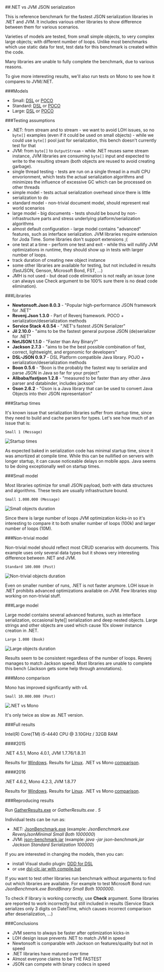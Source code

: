 ##.NET vs JVM JSON serialization

This is reference benchmark for the fastest JSON serialization libraries in .NET and JVM. 
It includes various other libraries to show difference between them for various scenarios.

Varieties of models are tested, from small simple objects, to very complex large objects; with different number of loops.
Unlike most benchmarks which use static data for test, test data for this benchmark is created within the code.

Many libraries are unable to fully complete the benchmark, due to various reasons.

To give more interesting results, we'll also run tests on Mono to see how it compares to JVM/.NET.

###Models

 * Small: [DSL](Benchmark/SmallObjects.dsl) or [POCO](Benchmark/Models.Small.cs)
 * Standard: [DSL](Benchmark/StandardObjects.dsl) or [POCO](Benchmark/Models.Standard.cs)
 * Large: [DSL](Benchmark/LargeObjects.dsl) or [POCO](Benchmark/Models.Large.cs)
 
###Testing assumptions

 * .NET: from stream and to stream - we want to avoid LOH issues, so no `byte[]` examples (even if it could be used on small objects) - while we could use `byte[]` pool just for serialization, this bench doesn't currently test for that
 * JVM: from `byte[]` to `OutputStream` - while .NET reuses same stream instance, JVM libraries are consuming `byte[]` input and expected to write to the resulting stream (both objects are reused to avoid creating garbage). 
 * single thread testing - tests are run on a single thread in a multi CPU envorionment, which tests the actual serialization algorithms and minimizes the influence of excessive GC which can be processed on other threads
 * simple model - tests actual serialization overhead since there is little serialization to do
 * standard model - non-trivial document model, should represent real world scenarios
 * large model - big documents - tests should be bound by non-infrastructure parts and stress underlying platform/serialization algorithms
 * almost default configuration - large model contains "advanced" features, such as interface serialization. JVM libraries require extension for Joda Time. Some libraries don't support extensions ;(
 * one test at a time - perform one test and exit - while this will nullify JVM optimizations in runtime, they should show up in tests with larger number of loops.
 * track duration of creating new object instance
 * some other libraries are available for testing, but not included in results (fastJSON, Genson, Microsoft Bond, FST, ...)
 * JMH is not used - but dead code elimination is not really an issue (one can always use Check argument to be 100% sure there is no dead code elimination).

###Libraries

 * **Newtonsoft.Json 8.0.3** - "Popular high-performance JSON framework for .NET"
 * **Revenj.Json 1.3.0** - Part of Revenj framework. POCO + serialization/deserialization methods 
 * **Service Stack 4.0.54** - ".NET's fastest JSON Serializer"
 * **Jil 2.10.0** - "aims to be the fastest general purpose JSON (de)serializer for .NET"
 * **NetJSON 1.1.0** - "Faster than Any Binary?"
 * **Jackson 2.7.3** - "aims to be the best possible combination of fast, correct, lightweight, and ergonomic for developers"
 * **DSL-JSON 0.9.7** - DSL Platform compatibile Java library. POJO + serialization/deserialization methods
 * **Boon 0.5.6** - "Boon is the probably the fastest way to serialize and parse JSON in Java so far for your project"
 * **Alibaba/fastjson 1.2.8** - "measured to be faster than any other Java parser and databinder, includes jackson"
 * **Gson 2.6.2** - "Gson is a Java library that can be used to convert Java Objects into their JSON representation"

 
###Startup times

It's known issue that serialization libraries suffer from startup time, since they need to build and cache parsers for types.
Let's see how much of an issue that is:

    Small 1 (Message)

![Startup times](results/startup-small-2016.png)

As expected baked in serialization code has minimal startup time, since it was amortized at compile time. 
While this can be nullified on servers with longer startup, it can cause noticeable delays on mobile apps. 
Java seems to be doing exceptionally well on startup times.

###Small model

Most libraries optimize for small JSON payload, both with data structures and algorithms. 
These tests are usually infrastructure bound.

    Small 1.000.000 (Message)

![Small objects duration](results/small-objects-2016.png)

Since there is large number of loops JVM optimization kicks-in so it's interesting to compare it to both smaller number of loops (100k) and larger number of loops (10M).

###Non-trivial model

Non-trivial model should reflect most CRUD scenarios with documents. 
This example uses only several data types but it shows very interesting difference between .NET and JVM.

    Standard 100.000 (Post)

![Non-trivial objects duration](results/standard-post-2016.png)

Even on smaller number of runs, .NET is not faster anymore. 
LOH issue in .NET prohibits advanced optimizations available on JVM. 
Few libraries stop working on non-trivial stuff. 

###Large model

Large model contains several advanced features, such as interface serialization, occasional byte[] serialization and deep nested objects. 
Large strings and other objects are used which cause 10x slower instance creation in .NET.

    Large 1.000 (Book)

![Large objects duration](results/large-1000-2016.png)

Results seem to be consistent regardless of the number of loops. 
Revenj manages to match Jackson speed. 
Most libraries are unable to complete this bench (Jackson gets some help through annotations).

###Mono comparison

Mono has improved significantly with v4. 

    Small 10.000.000 (Post)

![.NET vs Mono](results/net-vs-mono-2016.png)

It's only twice as slow as .NET version.

###Full results

Intel(R) Core(TM) i5-4440 CPU @ 3.10GHz / 32GB RAM

####2015

.NET 4.5.1, Mono 4.0.1, JVM 1.7.76/1.8.31

Results for [Windows](results/results-windows-2015.xlsx).
Results for [Linux](results/results-linux-2015.xlsx).
.NET vs Mono [comparison](results/result-dotnet-vs-mono-2015.xlsx).

####2016

.NET 4.6.2, Mono 4.2.3, JVM 1.8.77

Results for [Windows](results/results-windows-2016.xlsx).
Results for [Linux](results/results-linux-2016.xlsx).
.NET vs Mono [comparison](results/result-dotnet-vs-mono-2016.xlsx).

###Reproducing results

Run [GatherResults.exe](app/GatherResults.exe) or *GatherResults.exe . 5*

Individual tests can be run as:

 * .NET: [JsonBenchmark.exe](app/JsonBenchmark.exe) (example: *JsonBenchmark.exe RevenjJsonMinimal Small Both 1000000*)
 * JVM: [json-benchmark.jar](app/json-benchmark.jar) (example: *java -jar json-benchmark.jar Jackson Standard Serialization 100000*) 

If you are interested in changing the models, then you can:

 * install Visual studio plugin: [DDD for DSL](https://visualstudiogallery.msdn.microsoft.com/5b8a140c-5c84-40fc-a551-b255ba7676f4)
 * or use [dsl-clc.jar with compile.bat](Benchmark/0-compile-model.bat)

If you want to test other libraries run benchmark without arguments to find out which libraries are available. For example to test Microsoft Bond run: *JsonBenchmark.exe BondBinary Small Both 1000000*.

To check if library is working correctly, use **Check** argument. Some libraries are reported to work incorrectly but still included in results (Service Stack serializes only 3 digits on DateTime, which causes incorrect comparison after deserialization, ...)

###Conclusions

* JVM seems to always be faster after optimization kicks-in
* LOH design issue prevents .NET to match JVM in speed
* Newtonsoft is comparable with Jackson on features/quality but not in speed
* .NET libraries have matured over time
* Almost everyone claims to be THE FASTEST 
* JSON can compete with binary codecs in speed
